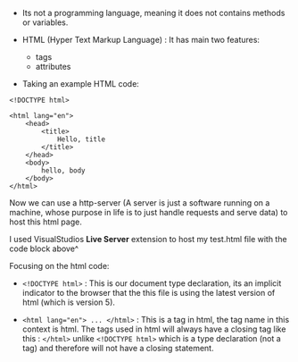 - Its not a programming language, meaning it does not contains methods or variables.

- HTML (Hyper Text Markup Language) : It has main two features:
	- tags
	- attributes
	
- Taking an example HTML code:
```
<!DOCTYPE html>

<html lang="en">
	<head>
		<title>
			Hello, title
		</title>
	</head>
	<body>
		hello, body
	</body>
</html>
```
Now we can use a http-server (A server is just a software running on a machine, whose purpose in life is to just handle requests and serve data) to host this html page.

I used VisualStudios **Live Server** extension to host my test.html file with the code block above^

Focusing on the html code:
-  `<!DOCTYPE html>` : This is our document type declaration, its an implicit indicator to the browser that the this file is using the latest version of html (which is version 5). 

- `<html lang="en"> ... </html>` : This is a tag in html, the tag name in this context is html. The tags used in html will always have a closing tag like this : `</html>` unlike `<!DOCTYPE html>` which is a type declaration (not a tag) and therefore will not have a closing statement.

	